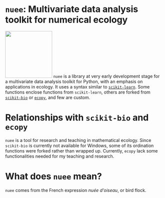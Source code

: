 # `nuee`: Multivariate data analysis toolkit for numerical ecology 

<img src="https://github.com/essicolo/nuee/blob/master/logo.png" width=150px> `nuee` is a library at very early development stage for a multivariate data analysis toolkit for Python, with an emphasis on applications in ecology. It uses a syntax similar to [`scikit-learn`](https://github.com/scikit-learn/scikit-learn). Some functions enclose functions from `scikit-learn`, others are forked from [`scikit-bio`](https://github.com/biocore/scikit-bio) or [`ecopy`](https://github.com/Auerilas/ecopy), and few are custom.

# Relationships with `scikit-bio` and `ecopy`

`nuee` is a tool for research and teaching in mathematical ecology. Since `scikit-bio` is currently not available for Windows, some of its ordination functions were forked rather than wrapped up. Currently, `ecopy` lack some functionalities needed for my teaching and research.

# What does `nuee` mean?
`nuee` comes from the French expression *nuée d'oiseau*, or bird flock.
